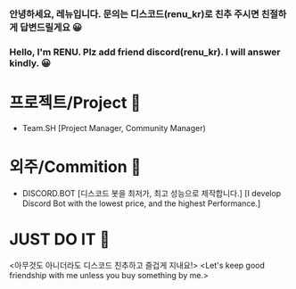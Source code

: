 ### 안녕하세요, 레뉴입니다. 문의는 디스코드(renu_kr)로 친추 주시면 친절하게 답변드릴게요 😀
### Hello, I'm RENU. Plz add friend discord(renu_kr). I will answer kindly. 😀
# 프로젝트/Project 🎫
- Team.SH [Project Manager, Community Manager)
# 외주/Commition 🎡
- DISCORD.BOT [디스코드 봇을 최저가, 최고 성능으로 제작합니다.] [I develop Discord Bot with the lowest price, and the highest Performance.]
# JUST DO IT 🤩
<아무것도 아니더라도 디스코드 친추하고 즐겁게 지내요!> <Let's keep good friendship with me unless you buy something by me.>
